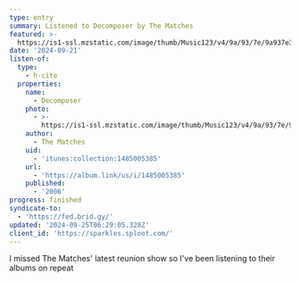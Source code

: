 ```yaml
---
type: entry
summary: Listened to Decomposer by The Matches
featured: >-
  https://is1-ssl.mzstatic.com/image/thumb/Music123/v4/9a/93/7e/9a937e35-5511-c179-6a72-25600093d020/0045778681563.png/100x100bb.jpg
date: '2024-09-21'
listen-of:
  type:
    - h-cite
  properties:
    name:
      - Decomposer
    photo:
      - >-
        https://is1-ssl.mzstatic.com/image/thumb/Music123/v4/9a/93/7e/9a937e35-5511-c179-6a72-25600093d020/0045778681563.png/100x100bb.jpg
    author:
      - The Matches
    uid:
      - 'itunes:collection:1485005385'
    url:
      - 'https://album.link/us/i/1485005385'
    published:
      - '2006'
progress: finished
syndicate-to:
  - 'https://fed.brid.gy/'
updated: '2024-09-25T06:29:05.328Z'
client_id: 'https://sparkles.sploot.com/'
---
```

I missed The Matches' latest reunion show so I've been listening to their albums on repeat
